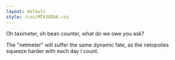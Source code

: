 ```yaml
---
layout: default
style: /css/MTk3ODkK.css
---
```


Oh taximeter, oh bean counter, what do we owe you ask?

The "netmeter" will suffer the same dynamic fate, as the netopolies squeeze harder with each day I count.
